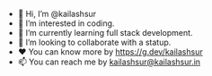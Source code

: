 - 👋 Hi, I’m @kailashsur
- 👀 I’m interested in coding.
- 🌱 I’m currently learning full stack development.
- 💞️ I’m looking to collaborate with a statup.
- ❤  You can know more by https://g.dev/kailashsur
- 📫 You can reach me by kailashsur@kailashsur.in

<!---
kailashsur/kailashsur is a ✨ special ✨ repository because its `README.md` (this file) appears on your GitHub profile.
You can click the Preview link to take a look at your changes.
--->
